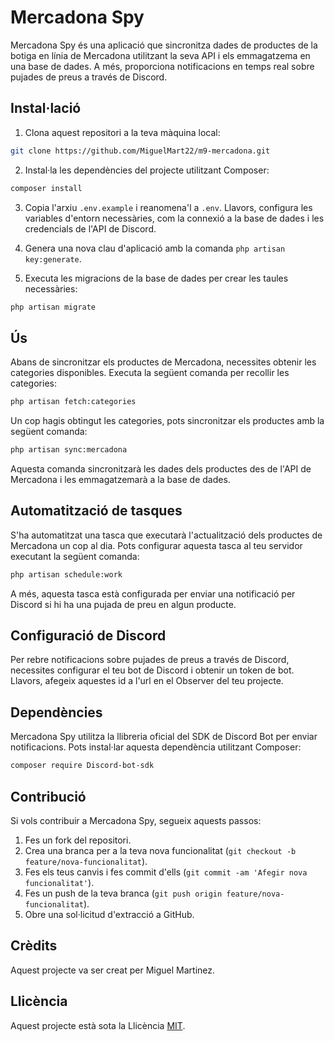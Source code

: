 # Mercadona Spy

Mercadona Spy és una aplicació que sincronitza dades de productes de la botiga en línia de Mercadona utilitzant la seva API i els emmagatzema en una base de dades. A més, proporciona notificacions en temps real sobre pujades de preus a través de Discord.

## Instal·lació

1. Clona aquest repositori a la teva màquina local:

```bash
git clone https://github.com/MiguelMart22/m9-mercadona.git
```

2. Instal·la les dependències del projecte utilitzant Composer:

```bash
composer install
```

3. Copia l'arxiu `.env.example` i reanomena'l a `.env`. Llavors, configura les variables d'entorn necessàries, com la connexió a la base de dades i les credencials de l'API de Discord.

4. Genera una nova clau d'aplicació amb la comanda `php artisan key:generate`.

5. Executa les migracions de la base de dades per crear les taules necessàries:

```bash
php artisan migrate
```

## Ús

Abans de sincronitzar els productes de Mercadona, necessites obtenir les categories disponibles. Executa la següent comanda per recollir les categories:

```bash
php artisan fetch:categories
```

Un cop hagis obtingut les categories, pots sincronitzar els productes amb la següent comanda:

```bash
php artisan sync:mercadona
```

Aquesta comanda sincronitzarà les dades dels productes des de l'API de Mercadona i les emmagatzemarà a la base de dades.

## Automatització de tasques

S'ha automatitzat una tasca que executarà l'actualització dels productes de Mercadona un cop al dia. Pots configurar aquesta tasca al teu servidor executant la següent comanda:

```bash
php artisan schedule:work
```

A més, aquesta tasca està configurada per enviar una notificació per Discord si hi ha una pujada de preu en algun producte.

## Configuració de Discord

Per rebre notificacions sobre pujades de preus a través de Discord, necessites configurar el teu bot de Discord i obtenir un token de bot. Llavors, afegeix aquestes id a l'url en el Observer del teu projecte.

## Dependències

Mercadona Spy utilitza la llibreria oficial del SDK de Discord Bot per enviar notificacions. Pots instal·lar aquesta dependència utilitzant Composer:

```bash
composer require Discord-bot-sdk
```

## Contribució

Si vols contribuir a Mercadona Spy, segueix aquests passos:

1. Fes un fork del repositori.
2. Crea una branca per a la teva nova funcionalitat (`git checkout -b feature/nova-funcionalitat`).
3. Fes els teus canvis i fes commit d'ells (`git commit -am 'Afegir nova funcionalitat'`).
4. Fes un push de la teva branca (`git push origin feature/nova-funcionalitat`).
5. Obre una sol·licitud d'extracció a GitHub.

## Crèdits

Aquest projecte va ser creat per Miguel Martinez.

## Llicència

Aquest projecte està sota la Llicència [MIT](https://opensource.org/licenses/MIT).
